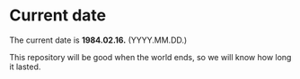 # Current date

The current date is **1984.02.16.** (YYYY.MM.DD.)

This repository will be good when the world ends, so we will know how long it lasted.